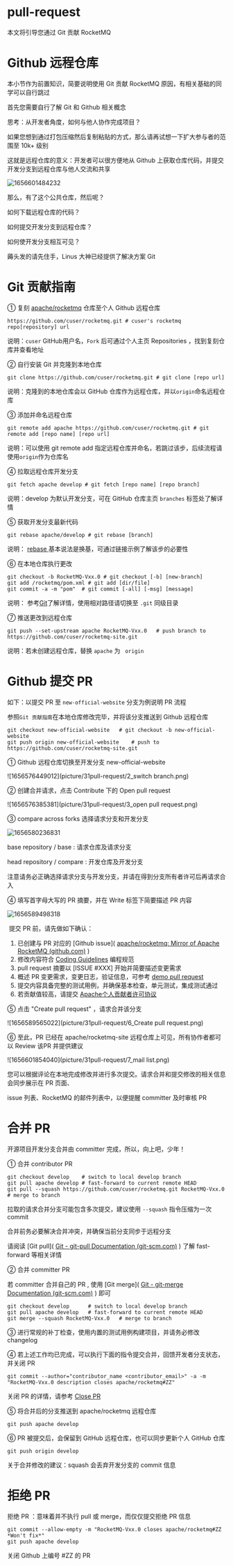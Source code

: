 # pull-request

本文将引导您通过 Git 贡献 RocketMQ

# Github 远程仓库

本小节作为前置知识，简要说明使用 Git 贡献 RocketMQ 原因，有相关基础的同学可以自行跳过

首先您需要自行了解 Git 和 Github 相关概念

思考：从开发者角度，如何与他人协作完成项目？

如果您想到通过打包压缩然后复制粘贴的方式，那么请再试想一下扩大参与者的范围至 10k+ 级别

这就是远程仓库的意义：开发者可以很方便地从 Github 上获取仓库代码，并提交开发分支到远程仓库与他人交流和共享

![1656601484232](picture/31pull-request/1_Github.png)

那么，有了这个公共仓库，然后呢？

如何下载远程仓库的代码？

如何提交开发分支到远程仓库？

如何使开发分支相互可见？

薅头发的请先住手，Linus 大神已经提供了解决方案 Git

# Git 贡献指南

① 复刻 [apache/rocketmq](https://github.com/apache/rocketmq) 仓库至个人 Github 远程仓库

```shell
https://github.com/cuser/rocketmq.git # cuser's rocketmq repo[repository] url
```

说明：```cuser``` GitHub用户名，```Fork``` 后可通过个人主页 Repositories ，找到复刻仓库并查看地址

② 自行安装 Git 并克隆到本地仓库

```shell
git clone https://github.com/cuser/rocketmq.git # git clone [repo url]
```

说明：克隆到的本地仓库会以 GitHub 仓库作为远程仓库，并以```origin```命名远程仓库

③ 添加并命名远程仓库

```shell
git remote add apache https://github.com/cuser/rocketmq.git	# git remote add [repo name] [repo url]
```

说明：可以使用 git remote add 指定远程仓库并命名，若跳过该步，后续流程请使用```origin```作为仓库名

④ 拉取远程仓库开发分支

```shell
git fetch apache develop # git fetch [repo name] [repo branch]
```

说明：develop 为默认开发分支，可在 GitHub 仓库主页 ```branches``` 标签处了解详情

⑤ 获取开发分支最新代码

```shell
git rebase apache/develop # git rebase [branch]
```

说明： [rebase <branch>](https://git-scm.com/docs/git-rebase) 基本说法是换基，可通过链接示例了解该步的必要性

⑥ 在本地仓库执行更改

```shell
git checkout -b RocketMQ-Vxx.0 # git checkout [-b] [new-branch]
git add /rocketmq/pom.xml # git add [dir/file]
git commit -a -m "pom"	# git commit [-all] [-msg] [message]
```

说明： 参考[Git](https://git-scm.com/docs/git-add)了解详情，使用相对路径请切换至 ```.git``` 同级目录

⑦ 推送更改到远程仓库

```shell
git push --set-upstream apache RocketMQ-Vxx.0	# push branch to https://github.com/cuser/rocketmq-site.git
```

说明：若未创建远程仓库，替换 ```apache``` 为 ``` origin```

# Github 提交 PR

如下：以提交 PR 至 ```new-official-website``` 分支为例说明 PR 流程

参照```Git 贡献指南```在本地仓库修改完毕，并将该分支推送到 Github 远程仓库

```shell
git checkout new-official-website	# git checkout -b new-official-website
git push origin new-official-website	# push to https://github.com/cuser/rocketmq-site.git
```

① Github 远程仓库切换至开发分支 new-official-website

![1656576449012](picture/31pull-request/2_switch branch.png)

② 创建合并请求，点击 Contribute 下的 Open pull request

![1656576385381](picture/31pull-request/3_open pull request.png)

③ compare across forks 选择请求分支和开发分支

![1656580236831](picture/31pull-request/4_compare.png)

base repository / base : 请求仓库及请求分支

head repository / compare : 开发仓库及开发分支

注意请务必正确选择请求分支与开发分支，并请在得到分支所有者许可后再请求合入

④ 填写首字母大写的 PR 摘要，并在 Write 标签下简要描述 PR 内容

![1656589498318](picture/31pull-request/5_Write.png)

​	提交 PR 前，请先做如下确认：

1. 已创建与 PR 对应的 [Github issue]( [apache/rocketmq: Mirror of Apache RocketMQ (github.com)](https://github.com/apache/rocketmq/issues) )
2. 修改内容符合 [Coding Guidelines](/docs/30code-guidelines) 编程规范
3. pull request 摘要以 [ISSUE #XXX] 开始并简要描述变更需求
4. 概述 PR 变更需求，变更日志，验证信息，可参考 [demo pull request](https://github.com/apache/rocketmq/pull/152) 
5. 提交内容具备完整的测试用例，并确保基本检查，单元测试，集成测试通过
6. 若贡献值较高，请提交 [Apache个人贡献者许可协议](http://www.apache.org/licenses/#clas) 

⑤ 点击 "Create pull request" ，请求合并该分支

![1656589565022](picture/31pull-request/6_Create pull request.png)

⑥ 至此，PR 已经在 apache/rocketmq-site 远程仓库上可见，所有协作者都可以 Review 该PR 并提供建议

![1656601854040](picture/31pull-request/7_mail list.png)

您可以根据评论在本地完成修改并进行多次提交。请求合并和提交修改的相关信息会同步展示在 PR 页面、	    

issue 列表、RocketMQ 的邮件列表中，以便提醒 committer 及时审核 PR

# 合并 PR

开源项目开发分支合并由 committer 完成，所以，向上吧，少年！

① 合并 contributor PR

```shell
git checkout develop	# switch to local develop branch
git pull apache develop	# fast-forward to current remote HEAD
git pull --squash https://github.com/cuser/rocketmq.git RocketMQ-Vxx.0  # merge to branch
```

拉取的请求合并分支可能包含多次提交，建议使用 ```--squash``` 指令压缩为一次 commit

合并前务必要解决合并冲突，并确保当前分支同步于远程分支

请阅读 [Git pull]( [Git - git-pull Documentation (git-scm.com)](https://git-scm.com/docs/git-pull) ) 了解 fast-forward 等相关详情

② 合并 committer PR

若 committer 合并自己的 PR , 使用 [Git merge]( [Git - git-merge Documentation (git-scm.com)](https://git-scm.com/docs/git-merge) ) 即可

```shell
git checkout develop      # switch to local develop branch
git pull apache develop   # fast-forward to current remote HEAD
git merge --squash RocketMQ-Vxx.0	# merge to branch
```

③ 进行常规的补丁检查，使用内置的测试用例构建项目，并请务必修改 changelog 

④ 若上述工作均已完成，可以执行下面的指令提交合并，回馈开发者分支状态，并关闭 PR

```shell
git commit --author="contributor_name <contributor_email>" -a -m "RocketMQ-Vxx.0 description closes apache/rocketmq#ZZ"
```

关闭 PR 的详情，请参考 [Close PR](https://docs.github.com/cn/issues/tracking-your-work-with-issues/closing-an-issue) 

⑤ 将合并后的分支推送到 apache/rocketmq 远程仓库

```shell
git push apache develop
```

⑥ PR 被提交后，会保留到 GitHub 远程仓库，也可以同步更新个人 GitHub 仓库

```shell
git push origin develop
```

关于合并修改的建议：squash 会丢弃开发分支的 commit 信息

# 拒绝 PR

拒绝 PR ：意味着并不执行 pull 或 merge，而仅仅提交拒绝 PR 信息

```SHELL
git commit --allow-empty -m "RocketMQ-Vxx.0 closes apache/rocketmq#ZZ *Won't fix*"
git push apache develop
```

关闭 Github 上编号 #ZZ 的 PR












